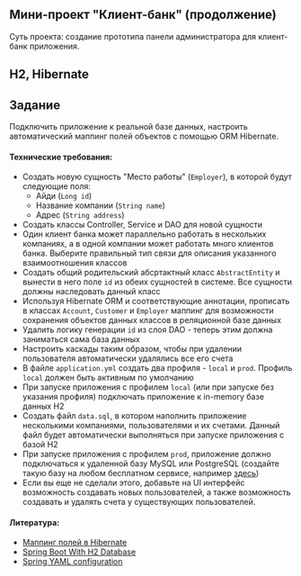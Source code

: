 ## Мини-проект "Клиент-банк" (продолжение)

Суть проекта: создание прототипа панели администратора для клиент-банк приложения.

## H2, Hibernate

## Задание

Подключить приложение к реальной базе данных, настроить автоматический маппинг полей объектов с помощью ORM Hibernate.

#### Технические требования:

- Создать новую сущность "Место работы" (`Employer`), в которой будут следующие поля:
  - Айди (`Long id`)
  - Название компании (`String name`)
  - Адрес (`String address`)
- Создать классы Controller, Service и DAO для новой сущности
- Один клиент банка может параллельно работать в нескольких компаниях, а в одной компании может работать много клиентов банка. Выберите правильный тип связи для описания указанного взаимоотношения классов
- Создать общий родительский абсртактный класс `AbstractEntity` и вынести в него поле `id` из обеих сущностей в системе. Все сущности должны наследовать данный класс
- Используя Hibernate ORM и соответствующие аннотации, прописать в классах `Account`, `Customer` и `Employer` маппинг для возможности сохранения объектов данных классов в реляционной базе данных
- Удалить логику генерации `id` из слоя DAO - теперь этим должна заниматься сама база данных
- Настроить каскады таким образом, чтобы при удалении пользователя автоматически удалялись все его счета
- В файле `application.yml` создать два профиля - `local` и `prod`. Профиль `local` должен быть активным по умолчанию
- При запуске приложения с профилем `local` (или при запуске без указания профиля) подключать приложение к in-memory базе данных H2
- Создать файл `data.sql`, в котором наполнить приложение несколькими компаниями, пользователями и их счетами. Данный файл будет автоматически выполняться при запуске приложения с базой H2
- При запуске приложения с профилем `prod`, приложение должно подключаться к удаленной базу MySQL или PostgreSQL (создайте такую базу на любом бесплатном сервисе, например [здесь](https://remotemysql.com/))
- Если вы еще не сделали этого, добавьте на UI интерфейс возможность создавать новых пользователей, а также возможность создавать и удалять счета у существующих пользователей.

#### Литература:
- [Маппинг полей в Hibernate](https://habr.com/ru/post/132385/)
- [Spring Boot With H2 Database](https://www.baeldung.com/spring-boot-h2-database)
- [Spring YAML configuration](https://www.baeldung.com/spring-yaml#spring-yaml-file)
